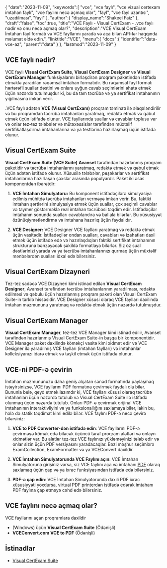 {
   "date":"2023-11-09",
   "keywords":[
"vce",
"vce faylı",
"vce vizual certexam imtahan faylı",
"vce faylını necə açmaq olar",
"fayl",
"vce fayl uzantısı",
"uzadılması",
"fayl"
],
   "author":{
      "display_name":"Shakeel Faiz"
},
   "draft":"false",
   "toc":true,
   "title":"VCE Faylı - Visual CertExam - .vce faylı nədir və onu necə açmaq olar?",
   "description":"VCE Visual CertExam İmtahan fayl formatı və VCE fayllarını yarada və aça bilən API-lər haqqında məlumat əldə edin.",
   "linktitle":"VCE",
   "menu":{
      "docs":{
         "identifier":"data-vce-az",
         "parent":"data"
}
},
   "lastmod":"2023-11-09"
}

## VCE faylı nədir?

VCE faylı **Visual CertExam Suite**, **Visual CertExam Designer** və **Visual CertExam Manager** funksiyalarını birləşdirən proqram paketindən istifadə etməklə yaradılan rəqəmsal imtahan formatıdır. Bu rəqəmsal fayl formatı hərtərəfli suallar dəstini və onlara uyğun cavab seçimlərini əhatə etmək üçün nəzərdə tutulmuşdur ki, bu da tam təcrübə və ya sertifikat imtahanının yığılmasına imkan verir.

.VCE faylı adətən **VCE (Visual CertExam)** proqram təminatı ilə əlaqələndirilir və bu proqramdan təcrübə imtahanları yaratmaq, redaktə etmək və qəbul etmək üçün istifadə olunur. VCE fayllarında suallar və cavablar toplusu var və onlar tez-tez tələbələr və mütəxəssislər tərəfindən müxtəlif sertifikatlaşdırma imtahanlarına və ya testlərinə hazırlaşmaq üçün istifadə olunur.

## Visual CertExam Suite

**Visual CertExam Suite (VCE Suite)** **Avanset** tərəfindən hazırlanmış proqram paketidir və təcrübə imtahanlarını yaratmaq, redaktə etmək və qəbul etmək üçün adətən istifadə olunur. Xüsusilə tələbələr, peşəkarlar və sertifikat imtahanlarına hazırlaşan şəxslər arasında populyardır. Paket iki əsas komponentdən ibarətdir:

1.  **VCE İmtahan Simulyatoru:** Bu komponent istifadəçilərə simulyasiya edilmiş mühitdə təcrübə imtahanları verməyə imkan verir. Bu, faktiki imtahan şərtlərini simulyasiya etmək üçün suallar, çox seçimli cavablar və taymer göstərməklə real imtahan təcrübəsi təqdim edir. İstifadəçilər imtahanın sonunda sualları cavablandıra və bal ala bilərlər. Bu xüsusiyyət özünüqiymətləndirmə və imtahana hazırlıq üçün faydalıdır.
    
2.  **VCE Designer:** VCE Designer VCE faylları yaratmaq və redaktə etmək üçün vasitədir. İstifadəçilər ondan sualları, cavabları və izahatları daxil etmək üçün istifadə edə və hazırlaşdıqları faktiki sertifikat imtahanının strukturuna bənzəyəcək şəkildə formatlaya bilərlər. Siz öz sual dəstlərinizi yarada və ya təcrübə imtahanlarınızı qurmaq üçün müxtəlif mənbələrdən sualları idxal edə bilərsiniz.

## Visual CertExam Dizayneri

Tez-tez sadəcə VCE Dizayneri kimi istinad edilən **Visual CertExam Designer**, Avanset tərəfindən təcrübə imtahanlarının yaradılması, redaktə edilməsi və qəbulu üçün hazırlanmış proqram paketi olan Visual CertExam Suite-in tərkib hissəsidir. VCE Designer xüsusi olaraq VCE faylları daxilində imtahan məzmununu yaratmaq və redaktə etmək üçün nəzərdə tutulmuşdur.

## Visual CertExam Manager

**Visual CertExam Manager**, tez-tez VCE Manager kimi istinad edilir, Avanset tərəfindən hazırlanmış Visual CertExam Suite-in başqa bir komponentidir. VCE Manager paket daxilində köməkçi vasitə kimi xidmət edir və VCE Designer ilə yaradılmış VCE faylları (imtahan faylları) və imtahanlar kolleksiyanızı idarə etmək və təşkil etmək üçün istifadə olunur.

## VCE-ni PDF-ə çevirin

İmtahan məzmununuzu daha geniş əlçatan sənəd formatında paylaşmaq istəyirsinizsə, VCE fayllarını PDF formatına çevirmək faydalı ola bilər. Bununla belə, qeyd etmək lazımdır ki, VCE faylları xüsusi olaraq təcrübə imtahanları üçün nəzərdə tutulub və Visual CertExam Suite ilə istifadə olunmaq üçün nəzərdə tutulub. Onları PDF-ə çevirmək orijinal VCE imtahanının interaktivliyini və ya funksionallığını saxlamaya bilər, lakin bu, hələ də statik təqdimat kimi edilə bilər. VCE faylını PDF-ə necə çevirə bilərsiniz:

1.  **VCE to PDF Converter-dən istifadə edin**: VCE fayllarını PDF-ə çevirməyə kömək edə biləcək üçüncü tərəf proqram alətləri və onlayn xidmətlər var. Bu alətlər tez-tez VCE faylınızı yükləməyinizi tələb edir və onlar sizin üçün PDF versiyasını yaradacaqlar. Bəzi məşhur seçimlərə ExamCollection, ExamFormatter və ya VCEConvert daxildir.
    
2.  **VCE İmtahan Simulyatorunda VCE Faylını açın**: VCE İmtahan Simulyatoruna girişiniz varsa, siz VCE faylını aça və imtahanı [PDF](/pdf/) olaraq saxlamaq üçün çap və ya ixrac funksiyasından istifadə edə bilərsiniz.

3.  **PDF-ə çap edin**: VCE İmtahan Simulyatorunda daxili PDF ixrac xüsusiyyəti yoxdursa, virtual PDF printerdən istifadə edərək imtahanı PDF faylına çap etməyə cəhd edə bilərsiniz. 

## VCE faylını necə açmaq olar?

VCE fayllarını açan proqramlara daxildir

- (Windows) üçün **Visual CertExam Suite** (Ödənişli)
- **VCEConvert.com VCE to PDF** (Ödənişli)

## İstinadlar
* [Visual CertExam Suite](https://www.avanset.com/products/visual-certexam-suite.html)
